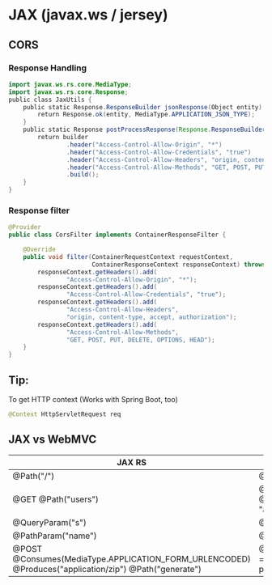 # JAX (javax.ws / jersey)

## CORS

### Response Handling

```java
import javax.ws.rs.core.MediaType;
import javax.ws.rs.core.Response;
public class JaxUtils {
    public static Response.ResponseBuilder jsonResponse(Object entity) {
        return Response.ok(entity, MediaType.APPLICATION_JSON_TYPE);
    }
    public static Response postProcessResponse(Response.ResponseBuilder builder) {
        return builder
                .header("Access-Control-Allow-Origin", "*")
                .header("Access-Control-Allow-Credentials", "true")
                .header("Access-Control-Allow-Headers", "origin, content-type, accept, authorization")
                .header("Access-Control-Allow-Methods", "GET, POST, PUT, DELETE, OPTIONS, HEAD")
                .build();
    }
}
```

### Response filter

```java
@Provider
public class CorsFilter implements ContainerResponseFilter {

    @Override
    public void filter(ContainerRequestContext requestContext,
                       ContainerResponseContext responseContext) throws IOException {
        responseContext.getHeaders().add(
                "Access-Control-Allow-Origin", "*");
        responseContext.getHeaders().add(
                "Access-Control-Allow-Credentials", "true");
        responseContext.getHeaders().add(
                "Access-Control-Allow-Headers",
                "origin, content-type, accept, authorization");
        responseContext.getHeaders().add(
                "Access-Control-Allow-Methods",
                "GET, POST, PUT, DELETE, OPTIONS, HEAD");
    }
}
```

## Tip:

To get HTTP context (Works with Spring Boot, too)

```java
@Context HttpServletRequest req
```

## JAX vs WebMVC

| JAX RS                                                                                                | WebMVC                                                                                                        |
| ----------------------------------------------------------------------------------------------------- | ------------------------------------------------------------------------------------------------------------- |
| @Path("/")                                                                                            | @RequestMapping("/")                                                                                          |
| @GET @Path("users")                                                                                   | @Produces({MediaType.APPLICATION_JSON}) @GetMapping(path = "users", produces = "application/json")            |
| @QueryParam("s")                                                                                      | @RequestParam("s")                                                                                            |
| @PathParam("name")                                                                                    | @PathVariable("name")                                                                                         |
|@POST @Consumes(MediaType.APPLICATION_FORM_URLENCODED) @Produces("application/zip") @Path("generate")  | @PostMapping(path = "generate", consumes = "application/x-www-form-urlencoded", produces = "application/zip") |

